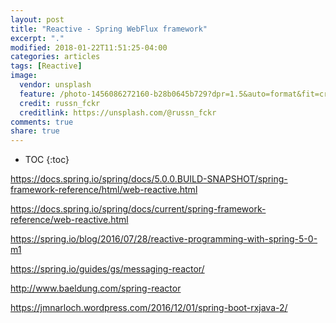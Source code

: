 ```yaml
---
layout: post
title: "Reactive - Spring WebFlux framework"
excerpt: "."
modified: 2018-01-22T11:51:25-04:00
categories: articles
tags: [Reactive]
image:
  vendor: unsplash
  feature: /photo-1456086272160-b28b0645b729?dpr=1.5&auto=format&fit=crop&w=1500&h=844&q=80&cs=tinysrgb&crop=
  credit: russn_fckr
  creditlink: https://unsplash.com/@russn_fckr
comments: true
share: true
---
```


* TOC
{:toc}


https://docs.spring.io/spring/docs/5.0.0.BUILD-SNAPSHOT/spring-framework-reference/html/web-reactive.html

https://docs.spring.io/spring/docs/current/spring-framework-reference/web-reactive.html

https://spring.io/blog/2016/07/28/reactive-programming-with-spring-5-0-m1

https://spring.io/guides/gs/messaging-reactor/

http://www.baeldung.com/spring-reactor

https://jmnarloch.wordpress.com/2016/12/01/spring-boot-rxjava-2/
